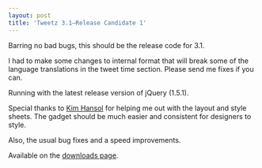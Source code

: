 ```yaml
---
layout: post
title: 'Tweetz 3.1–Release Candidate 1'
---
```

Barring no bad bugs, this should be the release code for 3.1.

I had to make some changes to internal format that will break some of the language translations in the tweet time section. Please send me fixes if you can.

Running with the latest release version of jQuery (1.5.1).

Special thanks to [Kim Hansol](http://xenosium.com/) for helping me out with the layout and style sheets. The gadget should be much easier and consistent for designers to style.

Also, the usual bug fixes and a speed improvements.

Available on the [downloads page](/downloads).

